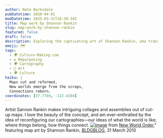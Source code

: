 ```yaml
---
author: Nate Barksdale
pubDatetime: 2010-04-01
modDatetime: 2025-03-31T16:30:34Z
title: Map work by Shannon Rankin
slug: map-work-by-shannon-rankin
featured: false
draft: false
description: Exploring the captivating art of Shannon Rankin, who transforms cut-up maps into thought-provoking collages that challenge our perceptions of geography and connection.
emoji: 🗺️
tags:
  - 🌍 Culture-Making.com
  - ♻️ Repurposing
  - 🌍 Cartography
  - 🎨 Art
  - 🌍 Culture
haiku: |
  Maps cut and reformed,  
  New worlds emerge from the scraps,  
  Connections reborn.
coordinates: [37.7749, -122.4194]
---
```


Artist Sannon Rankin makes intriguing collages and assemblies out of cut-up maps. I love the beauty of the concept, and am ever-enthralled by the idea of reconfiguring our cartographies—our ideas of what the world is like, where things belong, how things connect. [![image](http://culture-making.com/media/4478271273_23d0edb045_o.jpg)](http://bldgblog.blogspot.com/2010/03/new-world-order.html)
from [New World Order](http://bldgblog.blogspot.com/2010/03/new-world-order.html)," featuring map art by Shannon Rankin, [BLDGBLOG](http://bldgblog.blogspot.com/2010/03/new-world-order.html), 31 March 2010

